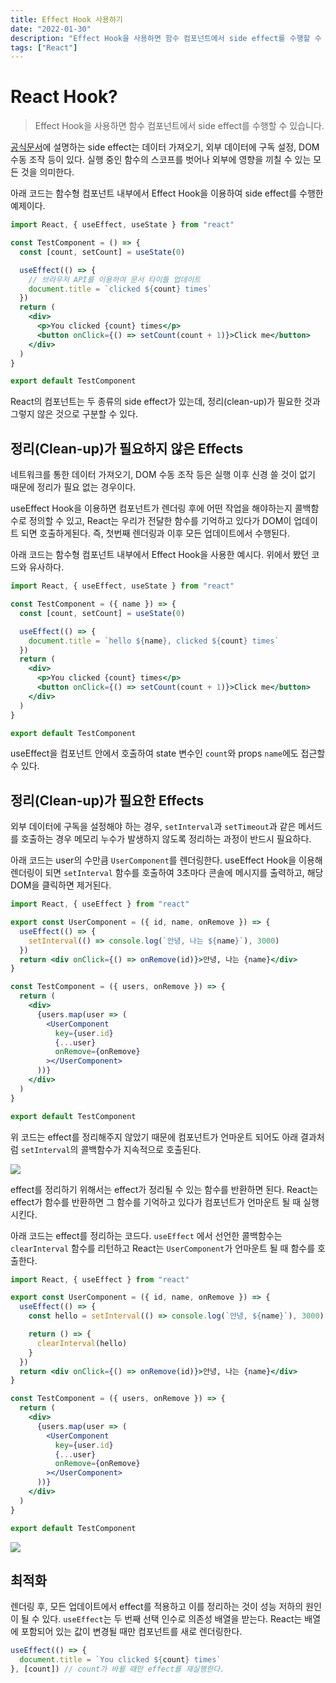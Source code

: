 ```yaml
---
title: Effect Hook 사용하기
date: "2022-01-30"
description: "Effect Hook을 사용하면 함수 컴포넌트에서 side effect를 수행할 수 있다."
tags: ["React"]
---
```


# React Hook?

> Effect Hook을 사용하면 함수 컴포넌트에서 side effect를 수행할 수 있습니다.

[공식문서](https://ko.reactjs.org/docs/hooks-effect.html)에 설명하는 side effect는 데이터 가져오기, 외부 데이터에 구독 설정, DOM 수동 조작 등이 있다. 실행 중인 함수의 스코프를 벗어나 외부에 영향을 끼칠 수 있는 모든 것을 의미한다.

아래 코드는 함수형 컴포넌트 내부에서 Effect Hook을 이용하여 side effect를 수행한 예제이다.

```jsx
import React, { useEffect, useState } from "react"

const TestComponent = () => {
  const [count, setCount] = useState(0)

  useEffect(() => {
    // 브라우저 API를 이용하여 문서 타이틀 업데이트
    document.title = `clicked ${count} times`
  })
  return (
    <div>
      <p>You clicked {count} times</p>
      <button onClick={() => setCount(count + 1)}>Click me</button>
    </div>
  )
}

export default TestComponent
```

React의 컴포넌트는 두 종류의 side effect가 있는데, 정리(clean-up)가 필요한 것과 그렇지 않은 것으로 구분할 수 있다.

## 정리(Clean-up)가 필요하지 않은 Effects

네트워크를 통한 데이터 가져오기, DOM 수동 조작 등은 실행 이후 신경 쓸 것이 없기 때문에 정리가 필요 없는 경우이다.

useEffect Hook을 이용하면 컴포넌트가 렌더링 후에 어떤 작업을 해야하는지 콜백함수로 정의할 수 있고, React는 우리가 전달한 함수를 기억하고 있다가 DOM이 업데이트 되면 호출하게된다. 즉, 첫번째 렌더링과 이후 모든 업데이트에서 수행된다.

아래 코드는 함수형 컴포넌트 내부에서 Effect Hook을 사용한 예시다. 위에서 봤던 코드와 유사하다.

```jsx
import React, { useEffect, useState } from "react"

const TestComponent = ({ name }) => {
  const [count, setCount] = useState(0)

  useEffect(() => {
    document.title = `hello ${name}, clicked ${count} times`
  })
  return (
    <div>
      <p>You clicked {count} times</p>
      <button onClick={() => setCount(count + 1)}>Click me</button>
    </div>
  )
}

export default TestComponent
```

useEffect을 컴포넌트 안에서 호출하여 state 변수인 `count`와 props `name`에도 접근할 수 있다.

## 정리(Clean-up)가 필요한 Effects

외부 데이터에 구독을 설정해야 하는 경우, `setInterval`과 `setTimeout`과 같은 메서드를 호출하는 경우 메모리 누수가 발생하지 않도록 정리하는 과정이 반드시 필요하다.

아래 코드는 user의 수만큼 `UserComponent`를 렌더링한다. useEffect Hook을 이용해 렌더링이 되면 `setInterval` 함수를 호출하여 3초마다 콘솔에 메시지를 출력하고, 해당 DOM을 클릭하면 제거된다.

```jsx
import React, { useEffect } from "react"

export const UserComponent = ({ id, name, onRemove }) => {
  useEffect(() => {
    setInterval(() => console.log(`안녕, 나는 ${name}`), 3000)
  })
  return <div onClick={() => onRemove(id)}>안녕, 나는 {name}</div>
}

const TestComponent = ({ users, onRemove }) => {
  return (
    <div>
      {users.map(user => (
        <UserComponent
          key={user.id}
          {...user}
          onRemove={onRemove}
        ></UserComponent>
      ))}
    </div>
  )
}

export default TestComponent
```

위 코드는 effect를 정리해주지 않았기 때문에 컴포넌트가 언마운트 되어도 아래 결과처럼 `setInterval`의 콜백함수가 지속적으로 호출된다.

![](/images/Effect_Hook_사용하기/Screen-Recording-1.gif)

effect를 정리하기 위해서는 effect가 정리될 수 있는 함수를 반환하면 된다. React는 effect가 함수를 반환하면 그 함수를 기억하고 있다가 컴포넌트가 언마운트 될 때 실행시킨다.

아래 코드는 effect를 정리하는 코드다. `useEffect` 에서 선언한 콜백함수는 `clearInterval` 함수를 리턴하고 React는 `UserComponent`가 언마운트 될 때 함수를 호출한다.

```jsx
import React, { useEffect } from "react"

export const UserComponent = ({ id, name, onRemove }) => {
  useEffect(() => {
    const hello = setInterval(() => console.log(`안녕, ${name}`), 3000)

    return () => {
      clearInterval(hello)
    }
  })
  return <div onClick={() => onRemove(id)}>안녕, 나는 {name}</div>
}

const TestComponent = ({ users, onRemove }) => {
  return (
    <div>
      {users.map(user => (
        <UserComponent
          key={user.id}
          {...user}
          onRemove={onRemove}
        ></UserComponent>
      ))}
    </div>
  )
}

export default TestComponent
```

![](/images/Effect_Hook_사용하기/Screen-Recording-2.gif)

## 최적화

렌더링 후, 모든 업데이트에서 effect를 적용하고 이를 정리하는 것이 성능 저하의 원인이 될 수 있다. `useEffect`는 두 번째 선택 인수로 의존성 배열을 받는다. React는 배열에 포함되어 있는 값이 변경될 때만 컴포넌트를 새로 렌더링한다.

```jsx
useEffect(() => {
  document.title = `You clicked ${count} times`
}, [count]) // count가 바뀔 때만 effect를 재실행한다.
```
